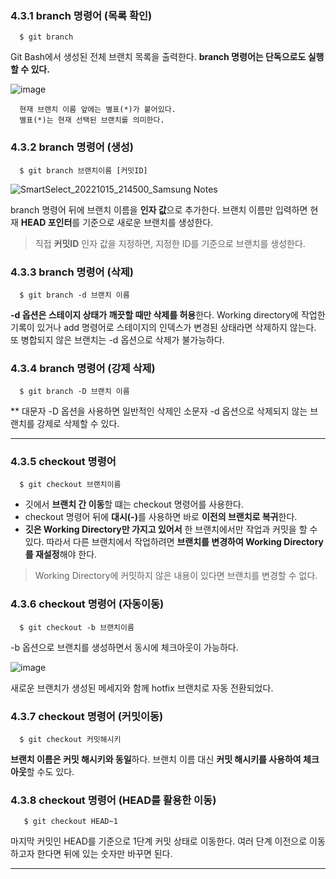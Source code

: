 ### 4.3.1 branch 명령어 (목록 확인)  
      $ git branch  
Git Bash에서 생성된 전체 브랜치 목록을 출력한다. **branch 명령어는 단독으로도 실행할 수 있다.**

![image](https://user-images.githubusercontent.com/106071689/195995055-a850eb75-6a2f-4203-808b-fdb852b12743.png)  

      현재 브랜치 이름 앞에는 별표(*)가 붙어있다.
      별표(*)는 현재 선택된 브랜치를 의미한다. 

### 4.3.2 branch 명령어 (생성)
      $ git branch 브랜치이름 [커밋ID]
      
![SmartSelect_20221015_214500_Samsung Notes](https://user-images.githubusercontent.com/106071689/195987218-0c0e9fca-f1ac-4bb9-a34b-9ed539e53319.jpg)

branch 명령어 뒤에 브랜치 이름을 **인자 값**으로 추가한다. 브랜치 이름만 입력하면 현재 **HEAD 포인터**를 기준으로 새로운 브랜치를 생성한다.  
> 직접 **커밋ID** 인자 값을 지정하면, 지정한 ID를 기준으로 브랜치를 생성한다.

### 4.3.3 branch 명령어 (삭제)  

      $ git branch -d 브랜치 이름 

**-d 옵션은 스테이지 상태가 깨끗할 때만 삭제를 허용**한다. Working directory에 작업한 기록이 있거나 add 명령어로 스테이지의 인덱스가 변경된 상태라면 삭제하지 않는다. 또 병합되지 않은 브랜치는 -d 옵션으로 삭제가 불가능하다.

### 4.3.4 branch 명령어 (강제 삭제)  

      $ git branch -D 브랜치 이름 

** 대문자 -D 옵션을 사용하면 일반적인 삭제인 소문자 -d 옵션으로 삭제되지 않는 브랜치를 강제로 삭제할 수 있다.
<hr>

### 4.3.5 checkout 명령어

      $ git checkout 브랜치이름
    
- 깃에서 **브랜치 간 이동**할 떄는 checkout 명령어를 사용한다. 
- checkout 명령어 뒤에 <b>대시(-)</b>를 사용하면 바로 **이전의 브랜치로 복귀**한다.    
- **깃은 Working Directory만 가지고 있어서** 한 브랜치에서만 작업과 커밋을 할 수 있다. 따라서 다른 브랜치에서 작업하려면 **브랜치를 변경하여 Working Directory를 재설정**해야 한다.
> Working Directory에 커밋하지 않은 내용이 있다면 브랜치를 변경할 수 없다.

 ### 4.3.6 checkout 명령어 (자동이동)
      $ git checkout -b 브랜치이름
 -b 옵션으로 브랜치를 생성하면서 동시에 체크아웃이 가능하다.  
 
 
![image](https://user-images.githubusercontent.com/106071689/195997807-8dfd0efe-6bb3-4885-abd7-e4bd63aa1ddb.png)  

새로운 브랜치가 생성된 메세지와 함께 hotfix 브랜치로 자동 전환되었다.

 ### 4.3.7 checkout 명령어 (커밋이동)
      $ git checkout 커밋해시키
**브랜치 이름은 커밋 해시키와 동일**하다.
브랜치 이름 대신 **커밋 해시키를 사용하여 체크아웃**할 수도 있다.

 ### 4.3.8 checkout 명령어 (HEAD를 활용한 이동)   

       $ git checkout HEAD~1  

마지막 커밋인 HEAD를 기준으로 1단계 커밋 상태로 이동한다. 여러 단계 이전으로 이동하고자 한다면 뒤에 있는 숫자만 바꾸면 된다.  
  
  <hr>

